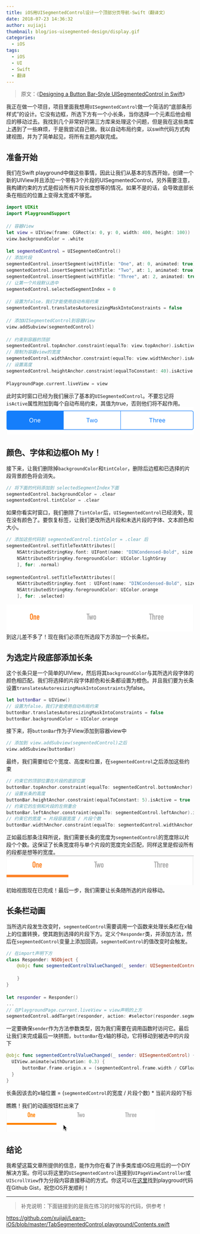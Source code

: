 ```yaml
---
title: iOS用UISegmentedControl设计一个顶部分页导航-Swift（翻译文）
date: 2018-07-23 14:36:32
author: xujiaji
thumbnail: blog/ios-uisegmented-design/display.gif
categories:
  - iOS
tags:
  - iOS
  - UI
  - Swift
  - 翻译
---
```


> 原文：《[Designing a Button Bar-Style UISegmentedControl in Swift](https://www.codementor.io/kevinfarst/designing-a-button-bar-style-uisegmentedcontrol-in-swift-cg6cf0dok)》

<!-- more -->

我正在做一个项目，项目里面我想用`UISegmentedControl`做一个简洁的“底部条形样式”的设计。它没有边框，所选下方有一个小长条，当你选择一个元素后他会相应的移动过去。我找到几个非常好的第三方库来处理这个问题，但是我在这些类库上遇到了一些麻烦，于是我尝试自己做。我以自动布局约束，以swift代码方式构建视图，并为了简单起见，将所有主题内联完成。

## 准备开始
我们在Swift playground中做这些事情，因此让我们从基本的东西开始，创建一个新的UIView并且添加一个带有3个片段的UISegmentedControl，另外需要注意，我构建约束的方式是假设所有片段长度想等的情况。如果不是的话，会导致底部长条在相应的位置上变得太宽或不够宽。

``` swift
import UIKit
import PlaygroundSupport

// 容器View
let view = UIView(frame: CGRect(x: 0, y: 0, width: 400, height: 100))
view.backgroundColor = .white

let segmentedControl = UISegmentedControl()
// 添加片段
segmentedControl.insertSegment(withTitle: "One", at: 0, animated: true)
segmentedControl.insertSegment(withTitle: "Two", at: 1, animated: true)
segmentedControl.insertSegment(withTitle: "Three", at: 2, animated: true)
// 让第一个片段默认选中
segmentedControl.selectedSegmentIndex = 0

// 设置为false，我们才能使用自动布局约束
segmentedControl.translatesAutoresizingMaskIntoConstraints = false

// 添加UISegmentedControl到容器View
view.addSubview(segmentedControl)

// 约束到容器的顶部
segmentedControl.topAnchor.constraint(equalTo: view.topAnchor).isActive = true
// 限制为容器view的宽度
segmentedControl.widthAnchor.constraint(equalTo: view.widthAnchor).isActive = true
// 设置高度
segmentedControl.heightAnchor.constraint(equalToConstant: 40).isActive = true

PlaygroundPage.current.liveView = view
```
此时实时窗口已经为我们展示了基本的`UISegmentedControl`。不要忘记将`isActive`属性附加到每个自动布局约束，其值为true，否则他们将不起作用。
![Basic UISegmentedControl](blog/ios-uisegmented-design/basic-uisegmentedcontrol.png)

## 颜色、字体和边框Oh My！
接下来，让我们删除掉`backgroundColor`和`tintColor`，删除后边框和已选择的片段背景颜色将会消失。
``` swift
// 将下面的代码添加到 selectedSegmentIndex下面
segmentedControl.backgroundColor = .clear
segmentedControl.tintColor = .clear
```

如果你看实时窗口，我们删除了`tintColor`后，`UISegmentedControl`已经消失，现在没有颜色了。要恢复标签，让我们更改所选片段和未选片段的字体、文本颜色和大小。
``` swift
// 添加这些代码到 segmentedControl.tintColor = .clear 后
segmentedControl.setTitleTextAttributes([
    NSAttributedStringKey.font: UIFont(name: "DINCondensed-Bold", size: 18)!,
    NSAttributedStringKey.foregroundColor: UIColor.lightGray
    ], for: .normal)

segmentedControl.setTitleTextAttributes([
    NSAttributedStringKey.font : UIFont(name: "DINCondensed-Bold", size: 18)!,
    NSAttributedStringKey.foregroundColor: UIColor.orange
    ], for: .selected)
```
![change-color-font](blog/ios-uisegmented-design/change-color-font.png)
到这儿差不多了！现在我们必须在所选段下方添加一个长条栏。

## 为选定片段底部添加长条
这个长条只是一个简单的UIView，然后将其`backgroundColor`与其所选片段字体的颜色相匹配。我们将选择的片段字体颜色和长条都设置为橙色。并且我们要为长条设置`translatesAutoresizingMaskIntoConstraints`为false。
``` swift
let buttonBar = UIView()
// 设置为false，我们才能使用自动布局约束
buttonBar.translatesAutoresizingMaskIntoConstraints = false
buttonBar.backgroundColor = UIColor.orange
```

接下来，将`buttonBar`作为子View添加到容器view中
``` swift
// 添加到 view.addSubview(segmentedControl)之后
view.addSubview(buttonBar)
```

最终，我们需要给它个宽度、高度和位置，在`segmentedControl`之后添加这些约束
``` swift
// 约束它的顶部位置在片段的底部位置
buttonBar.topAnchor.constraint(equalTo: segmentedControl.bottomAnchor).isActive = true
// 设置长条的高度
buttonBar.heightAnchor.constraint(equalToConstant: 5).isActive = true
// 约束它的左侧和片段的左侧重合
buttonBar.leftAnchor.constraint(equalTo: segmentedControl.leftAnchor).isActive = true
// 约束它的宽度 = 片段容器宽度 / 片段个数
buttonBar.widthAnchor.constraint(equalTo: segmentedControl.widthAnchor, multiplier: 1 / CGFloat(segmentedControl.numberOfSegments)).isActive = true
```

正如最后那条注释所说，我们需要长条的宽度为`segmentedControl`的宽度除以片段个个数。这保证了长条宽度将与单个片段的宽度完全匹配，同样这里是假设所有的段都是想等的宽度。
![added-bar](blog/ios-uisegmented-design/added-bar.png)
初始视图现在已完成！最后一步，我们需要让长条随所选的片段移动。

## 长条栏动画
当所选片段发生改变时，`segmentedControl`需要调用一个函数来处理长条栏在x轴上的位置转换，使其跑到选择的片段下方。定义个`Responder`类，并添加方法，然后在`segmentedControl`变量上添加回调，`segmentedControl`的值改变时会触发。
``` swift
// 在import声明下方
class Responder: NSObject {
    @objc func segmentedControlValueChanged(_ sender: UISegmentedControl) {

    }
}

let responder = Responder()
...
// 在PlaygroundPage.current.liveView = view声明的上方
segmentedControl.addTarget(responder, action: #selector(responder.segmentedControlValueChanged(_:)), for: UIControlEvents.valueChanged)
```

一定要确保`sender`作为方法参数类型，因为我们需要在调用函数时访问它。最后让我们来完成最后一块拼图，`buttonBar`在x轴的移动，它将移动到被选中的片段下
``` swift
@objc func segmentedControlValueChanged(_ sender: UISegmentedControl) {
  UIView.animate(withDuration: 0.3) {
      buttonBar.frame.origin.x = (segmentedControl.frame.width / CGFloat(segmentedControl.numberOfSegments)) * CGFloat(segmentedControl.selectedSegmentIndex)
  }
}
```
长条因该去的x轴位置 = (`segmentedControl`的宽度 / 片段个数) * 当前片段的下标

瞧瞧！我们的动画按钮栏出来了
![finished](blog/ios-uisegmented-design/display.gif)

## 结论
我希望这篇文章所提供的信息，能作为你在看了许多类库或iOS应用后的一个DIY解决方案。你可以将这里的`UISegmentedControl`连接到`UIPageViewController`或`UIScrollView`作为分段内容直接移动的方式。你这可以在[这里](https://gist.github.com/kfarst/9f8a1eb59cce2004b15f0b682c92eeed)找到playgroud代码在Github Gist，祝您iOS开发顺利！

---

> 补充说明：下面链接到的是我在练习的时候写的代码，供参考！

https://github.com/xujiaji/Learn-iOS/blob/master/TabSegmentedControl.playground/Contents.swift
